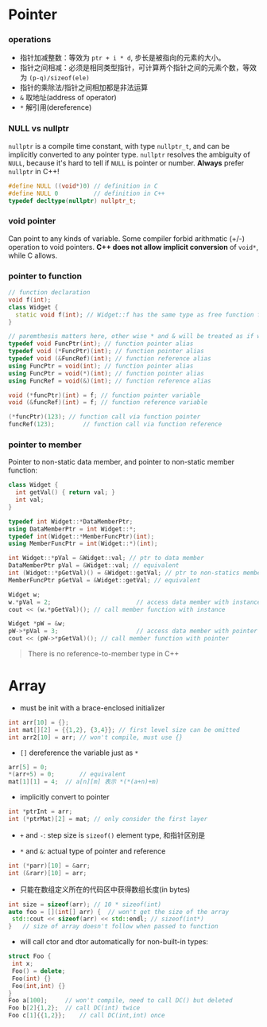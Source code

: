# Pointer

### operations

- 指针加减整数：等效为 `ptr + i * d`, 步长是被指向的元素的大小。
- 指针之间相减：必须是相同类型指针，可计算两个指针之间的元素个数，等效为 `(p-q)/sizeof(ele)`
- 指针的乘除法/指针之间相加都是非法运算
- `&` 取地址(address of operator)
- `*` 解引用(dereference)

### NULL vs nullptr

`nullptr` is a compile time constant, with type `nullptr_t`, and can be implicitly converted to any pointer type. `nullptr` resolves the ambiguity of `NULL`, because it's hard to tell if `NULL` is pointer or number. **Always** prefer `nullptr` in C++!

```c++
#define NULL ((void*)0) // definition in C
#define NULL 0			// definition in C++
typedef decltype(nullptr) nullptr_t;
```

### void pointer

Can point to any kinds of variable. Some compiler forbid arithmatic (+/-) operation to void pointers. **C++ does not allow implicit conversion** of `void*`, while C allows.

### pointer to function

```c++
// function declaration
void f(int);
class Widget {
  static void f(int); // Widget::f has the same type as free function f
}

// paremthesis matters here, other wise * and & will be treated as if with return type
typedef void FuncPtr(int); // function pointer alias
typedef void (*FuncPtr)(int); // function pointer alias
typedef void (&FuncRef)(int); // function reference alias
using FuncPtr = void(int); // function pointer alias
using FuncPtr = void(*)(int); // function pointer alias
using FuncRef = void(&)(int); // function reference alias

void (*funcPtr)(int) = f; // function pointer variable 
void (&funcRef)(int) = f; // function reference variable

(*funcPtr)(123); // function call via function pointer
funcRef(123);		 // function call via function reference
```

### pointer to member

Pointer to non-static data member, and pointer to non-static member function:

```c++
class Widget {
  int getVal() { return val; }
  int val;
}

typedef int Widget::*DataMemberPtr;
using DataMemberPtr = int Widget::*;
typedef int(Widget::*MemberFuncPtr)(int);
using MemberFuncPtr = int(Widget::*)(int);

int Widget::*pVal = &Widget::val; // ptr to data member
DataMemberPtr pVal = &Widget::val; // equivalent
int (Widget::*pGetVal)() = &Widget::getVal; // ptr to non-statics member function
MemberFuncPtr pGetVal = &Widget::getVal; // equivalent

Widget w;
w.*pVal = 2; 						// access data member with instance
cout << (w.*pGetVal)(); // call member function with instance

Widget *pW = &w;
pW->*pVal = 3;						// access data member with pointer
cout << (pW->*pGetVal)(); // call member function with pointer
```

> There is no reference-to-member type in C++



# Array

- must be init with a brace-enclosed initializer

 ```c++
int arr[10] = {};
int mat[][2] = {{1,2}, {3,4}}; // first level size can be omitted
int arr2[10] = arr;	// won't compile, must use {}
 ```

- `[]` dereference the variable just as `*`

 ```c++
arr[5] = 0;
*(arr+5) = 0;		// equivalent
mat[1][1] = 4; 	// a[n][m] 表示 *(*(a+n)+m)
 ```

- implicitly convert to pointer

 ```c++
int *ptrInt = arr;		
int (*ptrMat)[2] = mat;	// only consider the first layer
 ```

- `+` and `-`: step size is `sizeof()` element type, 和指针区别是

- `*` and `&`: actual type of pointer and reference

 ```c++
int (*parr)[10] = &arr;	
int (&rarr)[10] = arr;
 ```

- 只能在数组定义所在的代码区中获得数组长度(in bytes)

 ```c++
int size = sizeof(arr);	// 10 * sizeof(int)
auto foo = [](int[] arr) { 	// won't get the size of the array
  std::cout << sizeof(arr) << std::endl; // sizeof(int*)
} 	// size of array doesn't follow when passed to function
 ```

- will call ctor and dtor automatically for non-built-in types:

 ```c++
struct Foo {
  int x;
  Foo() = delete;
  Foo(int) {}
  Foo(int,int) {}
}
Foo a[100];		// won't compile, need to call DC() but deleted
Foo b[2]{1,2}; 	// call DC(int) twice
Foo c[1]{{1,2}};	// call DC(int,int) once
 ```



